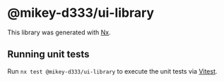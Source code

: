 # @mikey-d333/ui-library

This library was generated with [Nx](https://nx.dev).

## Running unit tests

Run `nx test @mikey-d333/ui-library` to execute the unit tests via [Vitest](https://vitest.dev/).
